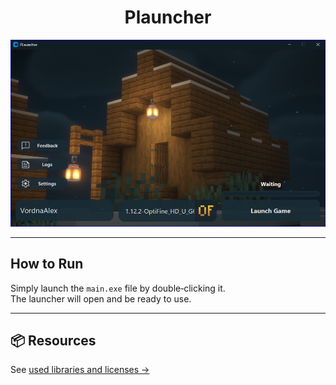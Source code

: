 <h1 align="center">Plauncher</h1>

<div align="center">
  <img src="PLauncher.png" width="600">
</div>

---

## How to Run

Simply launch the `main.exe` file by double‑clicking it.  
The launcher will open and be ready to use.

---

## 📦 Resources

See [used libraries and licenses →](USED_LIBS.md)